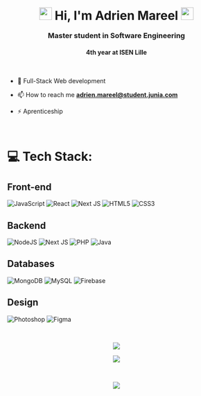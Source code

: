 <h1 id="title" align="center"><img src="https://media.giphy.com/media/hvRJCLFzcasrR4ia7z/giphy.gif" width="29px"> Hi, I'm Adrien Mareel <img src="https://media.giphy.com/media/hvRJCLFzcasrR4ia7z/giphy.gif" width="29px"></h1>
<h3 style="margin-top:10px"align="center">Master student in Software Engineering</h3>
<h4 align="center">4th year at ISEN Lille</h4>


<br>

- 🌱 Full-Stack Web development

- 📫 How to reach me **adrien.mareel@student.junia.com**

- ⚡ Aprenticeship

<br>

# 💻 Tech Stack:

## Front-end
![JavaScript](https://img.shields.io/badge/JavaScript-F7DF1E?style=for-the-badge&logo=javascript&logoColor=black) 
![React](https://img.shields.io/badge/React-20232A?style=for-the-badge&logo=react&logoColor=61DAFB) 
![Next JS](https://img.shields.io/badge/Next-black?style=for-the-badge&logo=next.js&logoColor=white) 
![HTML5](https://img.shields.io/badge/HTML5-E34F26?style=for-the-badge&logo=html5&logoColor=white) 
![CSS3](https://img.shields.io/badge/CSS3-1572B6?style=for-the-badge&logo=css3&logoColor=white)

## Backend
![NodeJS](https://img.shields.io/badge/node.js-6DA55F?style=for-the-badge&logo=node.js&logoColor=white)
![Next JS](https://img.shields.io/badge/Next-black?style=for-the-badge&logo=next.js&logoColor=white)
![PHP](https://img.shields.io/badge/PHP-777BB4?style=for-the-badge&logo=php&logoColor=white)
![Java](https://img.shields.io/badge/Java-ED8B00?style=for-the-badge&logo=openjdk&logoColor=white)

## Databases
![MongoDB](https://img.shields.io/badge/MongoDB-%234ea94b.svg?style=for-the-badge&logo=mongodb&logoColor=white) ![MySQL](https://img.shields.io/badge/mysql-%2300f.svg?style=for-the-badge&logo=mysql&logoColor=white) ![Firebase](https://img.shields.io/badge/firebase-%23039BE5.svg?style=for-the-badge&logo=firebase)

## Design
![Photoshop](https://img.shields.io/badge/Adobe%20Photoshop-31A8FF?style=for-the-badge&logo=Adobe%20Photoshop&logoColor=black)
![Figma](https://img.shields.io/badge/figma-%23F24E1E.svg?style=for-the-badge&logo=figma&logoColor=white) 

<br>

<p align="center"><img 
    src="https://github-readme-stats.vercel.app/api/top-langs?username=adriMareel&show_icons=true&locale=en&bg_color=0d1117&text_color=ffffff&layout=compact"
    /></p>

<p align="center"><img  src="https://github-readme-stats.vercel.app/api?username=AdriMareel&show_icons=true&locale=en&bg_color=0d1117&text_color=ffffff&repo=convoychat"/></p>

<br>

<p align="center"><img  src="https://github-readme-streak-stats.herokuapp.com/?user=AdriMareel&theme=dark&background=0d1117&date_format=M%20j%5B%2C%20Y%5D"/></p>